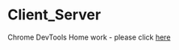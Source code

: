 # Client_Server
Chrome DevTools Home work - please click [here](https://drive.google.com/file/d/1iNKbHhJRN1hmMdfBMtiE0X9veByskkek/view?usp=sharing)
